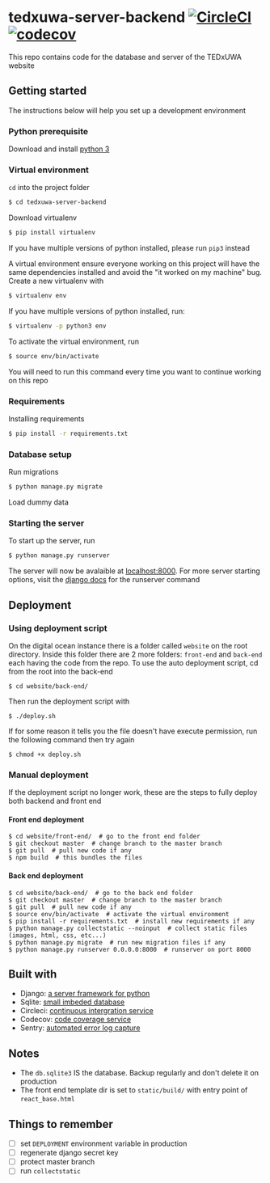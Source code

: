 # tedxuwa-server-backend [![CircleCI](https://circleci.com/gh/TEDxUWA/tedxuwa-server-backend.svg?style=svg)](https://circleci.com/gh/TEDxUWA/tedxuwa-server-backend)  [![codecov](https://codecov.io/gh/TEDxUWA/tedxuwa-server-backend/branch/master/graph/badge.svg)](https://codecov.io/gh/TEDxUWA/tedxuwa-server-backend)

This repo contains code for the database and server of the TEDxUWA website

## Getting started
The instructions below will help you set up a development environment

### Python prerequisite
Download and install [python 3](https://www.python.org/downloads/)

### Virtual environment
`cd` into the project folder
```bash
$ cd tedxuwa-server-backend
```
Download virtualenv
```bash
$ pip install virtualenv
```
If you have multiple versions of python installed, please run `pip3` instead

A virtual environment ensure everyone working on this project will have the same dependencies
installed and avoid the "it worked on my machine" bug. Create a new virtualenv with
```bash
$ virtualenv env
```
If you have multiple versions of python installed, run:
```bash
$ virtualenv -p python3 env
```
To activate the virtual environment, run
```bash
$ source env/bin/activate
```
You will need to run this command every time you want to continue working on this repo

### Requirements
Installing requirements
```bash
$ pip install -r requirements.txt
```

### Database setup
Run migrations
```bash
$ python manage.py migrate
```
Load dummy data


### Starting the server
To start up the server, run
```bash
$ python manage.py runserver
```
The server will now be avalaible at [localhost:8000](http://localhost:8000/).
For more server starting options, visit the [django docs](https://docs.djangoproject.com/en/2.0/ref/django-admin/#runserver) for the runserver command

## Deployment

### Using deployment script
On the digital ocean instance there is a folder called `website` on the root directory. Inside this folder there are 2 more folders: `front-end` and `back-end` each having the code from the repo. To use the auto deployment script, cd from the root into the back-end
```shell
$ cd website/back-end/
```
Then run the deployment script with 
```shell
$ ./deploy.sh
```
If for some reason it tells you the file doesn't have execute permission, run the following command then try again
```shell
$ chmod +x deploy.sh
```

### Manual deployment
If the deployment script no longer work, these are the steps to fully deploy both backend and front end

#### Front end deployment
```shell
$ cd website/front-end/  # go to the front end folder
$ git checkout master  # change branch to the master branch
$ git pull  # pull new code if any
$ npm build  # this bundles the files
```

#### Back end deployment
```shell
$ cd website/back-end/  # go to the back end folder
$ git checkout master  # change branch to the master branch
$ git pull  # pull new code if any
$ source env/bin/activate  # activate the virtual environment
$ pip install -r requirements.txt  # install new requirements if any
$ python manage.py collectstatic --noinput  # collect static files (images, html, css, etc...)
$ python manage.py migrate  # run new migration files if any
$ python manage.py runserver 0.0.0.0:8000  # runserver on port 8000
```
## Built with
- Django: [a server framework for python](https://www.djangoproject.com/)
- Sqlite: [small imbeded database](https://www.sqlite.org/index.html)
- Circleci: [continuous intergration service](https://circleci.com/gh/TEDxUWA/tedxuwa-server-backend)
- Codecov: [code coverage service](https://codecov.io/gh/TEDxUWA/tedxuwa-server-backend)
- Sentry: [automated error log capture](https://sentry.io/tedxuwa/tedxuwa/)

## Notes
- The `db.sqlite3` IS the database. Backup regularly and don't delete it on production
- The front end template dir is set to `static/build/` with entry point of `react_base.html`

## Things to remember
- [ ] set `DEPLOYMENT` environment variable in production
- [ ] regenerate django secret key
- [ ] protect master branch
- [ ] run `collectstatic`
